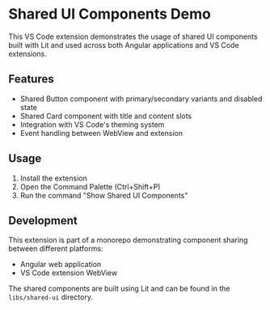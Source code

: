 # Shared UI Components Demo

This VS Code extension demonstrates the usage of shared UI components built with Lit and used across both Angular applications and VS Code extensions.

## Features

- Shared Button component with primary/secondary variants and disabled state
- Shared Card component with title and content slots
- Integration with VS Code's theming system
- Event handling between WebView and extension

## Usage

1. Install the extension
2. Open the Command Palette (Ctrl+Shift+P)
3. Run the command "Show Shared UI Components"

## Development

This extension is part of a monorepo demonstrating component sharing between different platforms:

- Angular web application
- VS Code extension WebView

The shared components are built using Lit and can be found in the `libs/shared-ui` directory.
